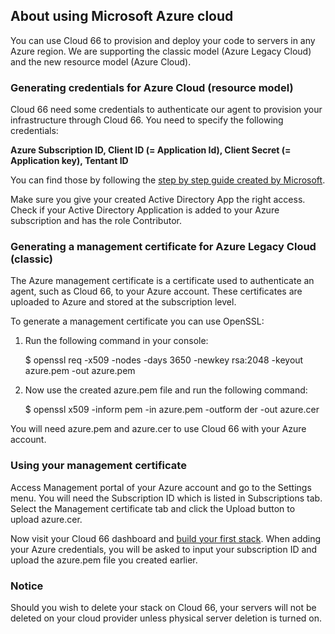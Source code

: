 
## About using Microsoft Azure cloud
You can use Cloud 66 to provision and deploy your code to servers in any Azure region. We are supporting the classic model (Azure Legacy Cloud) and the new resource model (Azure Cloud).

### Generating credentials for Azure Cloud (resource model)
Cloud 66 need some credentials to authenticate our agent to provision your infrastructure through Cloud 66. You need to specify the following credentials:

**Azure Subscription ID, Client ID (= Application Id), Client Secret (= Application key), Tentant ID**

You can find those by following the [step by step guide created by Microsoft](https://docs.microsoft.com/en-us/azure/azure-resource-manager/resource-group-create-service-principal-portal).

Make sure you give your created Active Directory App the right access. Check if your Active Directory Application is added to your Azure subscription and has the role Contributor.

### Generating a management certificate for Azure Legacy Cloud (classic)
The Azure management certificate is a certificate used to authenticate an agent, such as Cloud 66, to your Azure account. These certificates are uploaded to Azure and stored at the subscription level.

To generate a management certificate you can use OpenSSL:

1. Run the following command in your console:

	$ openssl req -x509 -nodes -days 3650 -newkey rsa:2048 -keyout azure.pem -out azure.pem
	
2. Now use the created azure.pem file and run the following command:

	$ openssl x509 -inform pem -in azure.pem -outform der -out azure.cer
	
You will need azure.pem and azure.cer to use Cloud 66 with your Azure account.

### Using your management certificate
Access Management portal of your Azure account and go to the Settings menu. You will need the Subscription ID which is listed in Subscriptions tab. Select the Management certificate tab and click the Upload button to upload azure.cer.

Now visit your Cloud 66 dashboard and [build your first stack](/{{page.collection}}/quickstarts/). When adding your Azure credentials, you will be asked to input your subscription ID and upload the azure.pem file you created earlier.

### Notice
Should you wish to delete your stack on Cloud 66, your servers will not be deleted on your cloud provider unless physical server deletion is turned on.

